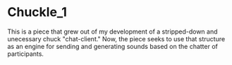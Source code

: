 Chuckle_1
=========

This is a piece that grew out of my development of a stripped-down and unecessary chuck "chat-client." Now, the piece seeks to use that structure as an engine for sending and generating sounds based on the chatter of participants.
